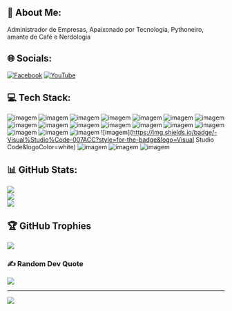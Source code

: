 ## :man: About Me:
Administrador de Empresas, Apaixonado por Tecnologia, Pythoneiro, amante de Café e Nerdologia


## :globe_with_meridians: Socials:
[![Facebook](https://img.shields.io/badge/Facebook-%230077B5.svg?logo=facebook&logoColor=white)](https://www.facebook.com/SAServicosTI) [![YouTube](https://img.shields.io/badge/YouTube-%23FF0000.svg?logo=YouTube&logoColor=white)](https://youtube.com/c/UCl2hF5WJS9GjaZ8Cv6KipWg) 

## :computer: Tech Stack:
![imagem](https://img.shields.io/badge/-Photoshop-0ABF53?style=for-the-badge&logo=Adobe%20Photoshop&logoColor=white)
![imagem](https://img.shields.io/badge/-Bootstrap-7952B3?style=for-the-badge&logo=Bootstrap&logoColor=white)
![imagem](https://img.shields.io/badge/-Apache-D22128?style=for-the-badge&logo=Apache&logoColor=white)
![imagem](https://img.shields.io/badge/-jQuery-0769AD?style=for-the-badge&logo=jQuery&logoColor=white)
![imagem](https://img.shields.io/badge/-Microsoft%SQL%Server-CC2927?style=for-the-badge&logo=Microsoft%SQL%Server&logoColor=white)
![imagem](https://img.shields.io/badge/-MySQL-4479A1?style=for-the-badge&logo=MySQL&logoColor=white)
![imagem](https://img.shields.io/badge/-Adobe%Photoshop-31A8FF?style=for-the-badge&logo=Adobe%Photoshop&logoColor=white)
![imagem](https://img.shields.io/badge/-NumPy-013243?style=for-the-badge&logo=NumPy&logoColor=white)
![imagem](https://img.shields.io/badge/-pandas-150458?style=for-the-badge&logo=pandas&logoColor=white)
![imagem](https://img.shields.io/badge/-Docker-2496ED?style=for-the-badge&logo=Docker&logoColor=white)
![imagem](https://img.shields.io/badge/-Flask-000000?style=for-the-badge&logo=Flask&logoColor=white)
![imagem](https://img.shields.io/badge/-Firebase-FFCA28?style=for-the-badge&logo=Firebase&logoColor=white)
![imagem](https://img.shields.io/badge/-JavaScript-F7DF1E?style=for-the-badge&logo=JavaScript&logoColor=white)
![imagem](https://img.shields.io/badge/-Python-3776AB?style=for-the-badge&logo=Python&logoColor=white)
![imagem](https://img.shields.io/badge/-PHP-777BB4?style=for-the-badge&logo=PHP&logoColor=white)
![imagem](https://img.shields.io/badge/-HTML5-E34F26?style=for-the-badge&logo=HTML5&logoColor=white)
![imagem](https://img.shields.io/badge/-KIVY-1572B6?style=for-the-badge&logo=KIVY&logoColor=white)
![imagem](https://img.shields.io/badge/-Visual%Studio%Code-007ACC?style=for-the-badge&logo=Visual Studio Code&logoColor=white)
![imagem](https://img.shields.io/badge/-Selenium-43B02A?style=for-the-badge&logo=Selenium&logoColor=white)
![imagem](https://img.shields.io/badge/-Tkinter-000000?style=for-the-badge&logo=Tkinter&logoColor=white)
![imagem](https://img.shields.io/badge/-MongoDB-47A248?style=for-the-badge&logo=MongoDB&logoColor=white)

## 📊 GitHub Stats:
![](https://github-readme-stats.vercel.app/api?username=correaito&theme=dark&hide_border=false&include_all_commits=false&count_private=false)<br/>
![](https://github-readme-streak-stats.herokuapp.com/?user=correaito&theme=dark&hide_border=false)<br/>
![](https://github-readme-stats.vercel.app/api/top-langs/?username=correaito&theme=dark&hide_border=false&include_all_commits=false&count_private=false&layout=compact)

## 🏆 GitHub Trophies
![](https://github-profile-trophy.vercel.app/?username=correaito&theme=radical&no-frame=false&no-bg=true&margin-w=4)

### ✍️ Random Dev Quote
![](https://quotes-github-readme.vercel.app/api?type=horizontal&theme=radical)

---
[![](https://visitcount.itsvg.in/api?id=correaito&icon=2&color=1)](https://visitcount.itsvg.in)
